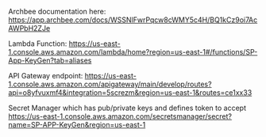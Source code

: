 Archbee documentation here: https://app.archbee.com/docs/WSSNlFwrPqcw8cWMY5c4H/BQ1kCz9oi7AcAWPbH2ZJe

Lambda Function:
https://us-east-1.console.aws.amazon.com/lambda/home?region=us-east-1#/functions/SP-App-KeyGen?tab=aliases

API Gateway endpoint:
https://us-east-1.console.aws.amazon.com/apigateway/main/develop/routes?api=o8yfvuxmf4&integration=5screzm&region=us-east-1&routes=ce1xx33

Secret Manager which has pub/private keys and defines token to accept
https://us-east-1.console.aws.amazon.com/secretsmanager/secret?name=SP-APP-KeyGen&region=us-east-1
